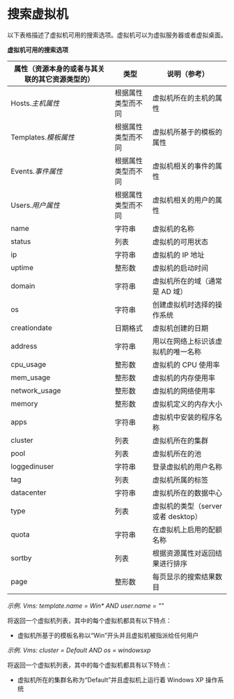 # 搜索虚拟机

以下表格描述了虚拟机可用的搜索选项。虚拟机可以为虚拟服务器或者虚拟桌面。

**虚拟机可用的搜索选项**

|属性（资源本身的或者与其关联的其它资源类型的）|类型|说明（参考）|
|----------------------------------------------|----|------------|
|Hosts.*主机属性*|根据属性类型而不同|虚拟机所在的主机的属性|
|Templates.*模板属性*|根据属性类型而不同|虚拟机所基于的模板的属性|
|Events.*事件属性*|根据属性类型而不同|虚拟机相关的事件的属性|
|Users.*用户属性*|根据属性类型而不同|虚拟机相关的用户的属性|
|name|字符串|虚拟机的名称|
|status|列表|虚拟机的可用状态|
|ip|字符串|虚拟机的 IP 地址|
|uptime|整形数|虚拟机的启动时间|
|domain|字符串|虚拟机所在的域（通常是 AD 域）|
|os|字符串|创建虚拟机时选择的操作系统|
|creationdate|日期格式|虚拟机创建的日期|
|address|字符串|用以在网络上标识该虚拟机的唯一名称|
|cpu\_usage|整形数|虚拟机的 CPU 使用率|
|mem\_usage|整形数|虚拟机的内存使用率|
|network\_usage|整形数|虚拟机的网络使用率|
|memory|整形数|虚拟机定义的内存大小|
|apps|字符串|虚拟机中安装的程序名称|
|cluster|列表|虚拟机所在的集群|
|pool|列表|虚拟机所在的池|
|loggedinuser|字符串|登录虚拟机的用户名称|
|tag|列表|虚拟机所属的标签|
|datacenter|字符串|虚拟机所在的数据中心|
|type|列表|虚拟机的类型（server 或者 desktop）|
|quota|字符串|在虚拟机上启用的配额名称|
|sortby|列表|根据资源属性对返回结果进行排序|
|page|整形数|每页显示的搜索结果数目|

*示例*.
*Vms: template.name = Win\* AND user.name = ""*

将返回一个虚拟机列表，其中的每个虚拟机都具有以下特点：

-   虚拟机所基于的模板名称以“Win”开头并且虚拟机被指派给任何用户

*示例*.
*Vms: cluster = Default AND os = windowsxp*

将返回一个虚拟机列表，其中的每个虚拟机都具有以下特点：

-   虚拟机所在的集群名称为“Default”并且虚拟机上运行着 Windows XP
    操作系统
